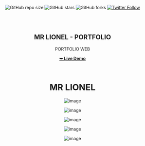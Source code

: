 <div align="center">
  
  ![GitHub repo size](https://img.shields.io/github/repo-size/Pilag6/MrLionel-Portfolio)
  ![GitHub stars](https://img.shields.io/github/stars/Pilag6/MrLionel-Portfolio?style=social)
  ![GitHub forks](https://img.shields.io/github/forks/Pilag6/MrLionel-Portfolio?style=social)
  [![Twitter Follow](https://img.shields.io/twitter/follow/PilaGonzalezOk?style=social)](https://twitter.com/intent/follow?screen_name=PilaGonzalezOk)

  <br />
  <br />

  <h2 align="center">MR LIONEL - PORTFOLIO</h2>

  PORTFOLIO WEB
  
  <a href="https://pilag6.github.io/MrLionel-Portfolio/"><strong>➥ Live Demo</strong></a>





<br />

# MR LIONEL

![image](https://user-images.githubusercontent.com/79191808/206447187-9b52cefb-cef9-4926-933e-e5bd2aea83ac.png)

![image](https://user-images.githubusercontent.com/79191808/206447367-a7e26dfe-3f4e-459a-b0c0-f6c5b68af3d2.png)

![image](https://user-images.githubusercontent.com/79191808/206447490-a7659e29-7e2c-45b8-b807-8b3444198723.png)

![image](https://user-images.githubusercontent.com/79191808/206447569-556d43b4-b253-461a-9287-b48b9e75c8c7.png)

![image](https://user-images.githubusercontent.com/79191808/206447611-c30ef340-7600-47fb-aede-d10065323d45.png)






</div>
